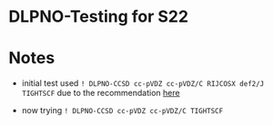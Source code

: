 # DLPNO-Testing for S22 


# Notes
- initial test used 
`! DLPNO-CCSD cc-pVDZ cc-pVDZ/C RIJCOSX def2/J TIGHTSCF` due to the 
recommendation [here](https://sites.google.com/site/orcainputlibrary/coupled-cluster)

- now trying `! DLPNO-CCSD cc-pVDZ cc-pVDZ/C TIGHTSCF`

